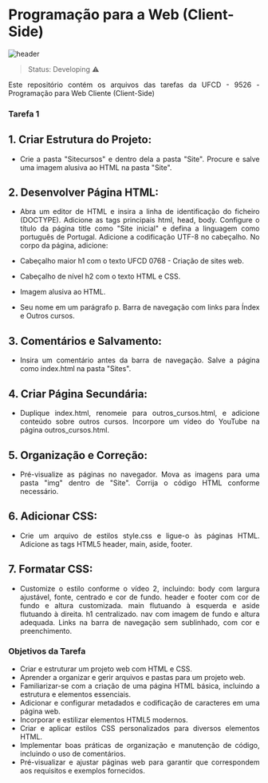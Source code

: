 # Programação para a Web (Client-Side)

<div style="text-align: justify;">

![header](https://github.com/reboucasericka/Programa-o-para-a-Web-Client-Client-Side-/assets/145470549/a14e53b6-f3c2-4162-a1c1-ecd02da6afc4)


> Status: Developing ⚠️

Este repositório contém os arquivos das tarefas da UFCD - 9526 - Programação para Web Cliente (Client-Side)


### Tarefa 1

## 1. Criar Estrutura do Projeto:

+ Crie a pasta "Sitecursos" e dentro dela a pasta "Site". Procure e salve uma imagem alusiva ao HTML na pasta "Site".

## 2. Desenvolver Página HTML:

+ Abra um editor de HTML e insira a linha de identificação do ficheiro (DOCTYPE). Adicione as tags principais html, head, body. Configure o título da página title como "Site inicial" e defina a linguagem como português de Portugal. Adicione a codificação UTF-8 no cabeçalho. No corpo da página, adicione:

+ Cabeçalho maior h1 com o texto UFCD 0768 - Criação de sites web.

+ Cabeçalho de nível h2 com o texto HTML e CSS.

+ Imagem alusiva ao HTML.

+ Seu nome em um parágrafo p. Barra de navegação com links para Índex e Outros cursos.
    
## 3. Comentários e Salvamento:

+ Insira um comentário antes da barra de navegação. Salve a página como index.html na pasta "Sites".

## 4. Criar Página Secundária:

+ Duplique index.html, renomeie para outros_cursos.html, e adicione conteúdo sobre outros cursos. Incorpore um vídeo do YouTube na página outros_cursos.html.

## 5. Organização e Correção:

+ Pré-visualize as páginas no navegador. Mova as imagens para uma pasta "img" dentro de "Site". Corrija o código HTML conforme necessário.

## 6. Adicionar CSS:

* Crie um arquivo de estilos style.css e ligue-o às páginas HTML. Adicione as tags HTML5 header, main, aside, footer.

## 7. Formatar CSS:

* Customize o estilo conforme o vídeo 2, incluindo: body com largura ajustável, fonte, centrado e cor de fundo. header e footer com cor de fundo e altura customizada.
main flutuando à esquerda e aside flutuando à direita. h1 centralizado. nav com imagem de fundo e altura adequada. Links na barra de navegação sem sublinhado, com cor e preenchimento.
   
### Objetivos da Tarefa

* Criar e estruturar um projeto web com HTML e CSS.
* Aprender a organizar e gerir arquivos e pastas para um projeto web.
* Familiarizar-se com a criação de uma página HTML básica, incluindo a estrutura e elementos essenciais.
* Adicionar e configurar metadados e codificação de caracteres em uma página web.
* Incorporar e estilizar elementos HTML5 modernos.
* Criar e aplicar estilos CSS personalizados para diversos elementos HTML.
* Implementar boas práticas de organização e manutenção de código, incluindo o uso de comentários.
* Pré-visualizar e ajustar páginas web para garantir que correspondem aos requisitos e exemplos fornecidos.
